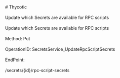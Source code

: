 <br>#     Thycotic</br>
<br>Update which Secrets are available for RPC scripts</br>
<br>Update which Secrets are available for RPC scripts</br>
<br>Method: Put</br>
<br>OperationID: SecretsService_UpdateRpcScriptSecrets</br>
<br>EndPoint:</br>
<br>/secrets/{id}/rpc-script-secrets</br>
